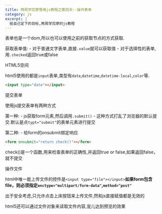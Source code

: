 ```yaml
---
title: 两周学完廖雪峰js教程之第四天--操作表单
category: js
excerpt: |
  给自己定下的目标,两周学完廖的js教程
---
```


表单也是一个dom,所以也可以使用之前的获取节点的方式获取.

获取表单值:
    - 对于普通文字表单,直接`.value`就可以获取值
    - 对于选择性的表单,用`.checked`返回true或false

HTML5空间

html5使用的都是`input`表单,类型有`date`,`datetime`,`datetime-local`,`color`等.

```html
<input type="date"></input>
```

提交表单

使用js提交表单有两种方式

第一种:
    - js获取form元素,然后调用`.submit()`
    - 这种方式打乱了浏览器的默认提交.默认是点`typt="submit"`的表单元素进行提交

第二种:
    - 给form的onsubmit绑定响应

```html
<form onsubmit="return check()"></form>
```
check()是一个函数,用来检查表单的正确性,并返回true or false,如果返回false，就不提交



操作文件

html中唯一能上传文件的控件是`<input type="file"></input>`**如果form包含file，则必须指定`enctype="multipart/form-data"`,`method="post"`**

出于安全考虑,只允许点击上床按钮来上传文件,然和js直接赋值都是无效的

html5还可以通过文件对象来读取文件内容,宠儿达到预览的效果
